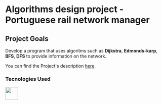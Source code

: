 # Algorithms design project - Portuguese rail network manager

## Project Goals

Develop a program that uses algoritms such as **Dijkstra**, **Edmonds-karp**, **BFS**, **DFS** to provide information on the network.

You can find the Project's description [here](https://github.com/Adriano-7/Project_DA/files/11132384/Project1Description.pdf).


### Tecnologies Used

<div>
	<img height="40" src="https://w7.pngwing.com/pngs/46/626/png-transparent-c-logo-the-c-programming-language-computer-icons-computer-programming-source-code-programming-miscellaneous-template-blue.png" />
</div>
